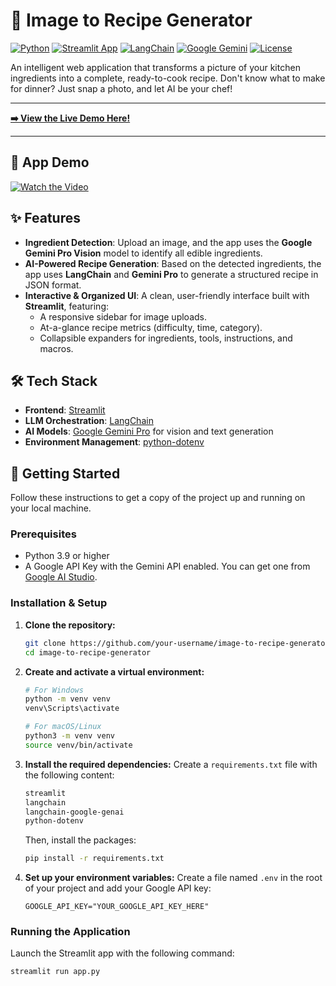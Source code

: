 # 🍲 Image to Recipe Generator

[![Python](https://img.shields.io/badge/Python-3.9%2B-blue?style=for-the-badge&logo=python)](https://www.python.org/)
[![Streamlit App](https://img.shields.io/badge/Streamlit-App-FF4B4B?style=for-the-badge&logo=streamlit)](https://image-to-recipe-generator.streamlit.app/)
[![LangChain](https://img.shields.io/badge/LangChain-0.2-orange?style=for-the-badge)](https://www.langchain.com/)
[![Google Gemini](https://img.shields.io/badge/Google-Gemini-4285F4?style=for-the-badge&logo=google)](https://ai.google/gemini/)
[![License](https://img.shields.io/badge/License-MIT-green.svg?style=for-the-badge)](https://opensource.org/licenses/MIT)

An intelligent web application that transforms a picture of your kitchen ingredients into a complete, ready-to-cook recipe. Don't know what to make for dinner? Just snap a photo, and let AI be your chef!

---

**[➡️ View the Live Demo Here!](https://image-to-recipe-generator.streamlit.app/)**

---

## 🎥 App Demo

[![Watch the Video](https://img.youtube.com/vi/fVqFvSXqjlc/maxresdefault.jpg)](https://www.youtube.com/watch?v=fVqFvSXqjlc)

## ✨ Features

- **Ingredient Detection**: Upload an image, and the app uses the **Google Gemini Pro Vision** model to identify all edible ingredients.
- **AI-Powered Recipe Generation**: Based on the detected ingredients, the app uses **LangChain** and **Gemini Pro** to generate a structured recipe in JSON format.
- **Interactive & Organized UI**: A clean, user-friendly interface built with **Streamlit**, featuring:
  - A responsive sidebar for image uploads.
  - At-a-glance recipe metrics (difficulty, time, category).
  - Collapsible expanders for ingredients, tools, instructions, and macros.

## 🛠️ Tech Stack

- **Frontend**: [Streamlit](https://streamlit.io/)
- **LLM Orchestration**: [LangChain](https://www.langchain.com/)
- **AI Models**: [Google Gemini Pro](https://ai.google/gemini/) for vision and text generation
- **Environment Management**: [python-dotenv](https://pypi.org/project/python-dotenv/)

## 🚀 Getting Started

Follow these instructions to get a copy of the project up and running on your local machine.

### Prerequisites

- Python 3.9 or higher
- A Google API Key with the Gemini API enabled. You can get one from [Google AI Studio](https://makersuite.google.com/).

### Installation & Setup

1.  **Clone the repository:**
    ```sh
    git clone https://github.com/your-username/image-to-recipe-generator.git
    cd image-to-recipe-generator
    ```

2.  **Create and activate a virtual environment:**
    ```sh
    # For Windows
    python -m venv venv
    venv\Scripts\activate

    # For macOS/Linux
    python3 -m venv venv
    source venv/bin/activate
    ```

3.  **Install the required dependencies:**
    Create a `requirements.txt` file with the following content:
    ```txt
    streamlit
    langchain
    langchain-google-genai
    python-dotenv
    ```
    Then, install the packages:
    ```sh
    pip install -r requirements.txt
    ```

4.  **Set up your environment variables:**
    Create a file named `.env` in the root of your project and add your Google API key:
    ```
    GOOGLE_API_KEY="YOUR_GOOGLE_API_KEY_HERE"
    ```

### Running the Application

Launch the Streamlit app with the following command:

```sh
streamlit run app.py
